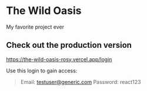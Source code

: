 # The Wild Oasis

My favorite project ever

## Check out the production version

https://the-wild-oasis-rosy.vercel.app/login

Use this login to gain access:

> Email: testuser@generic.com
> Password: react123
